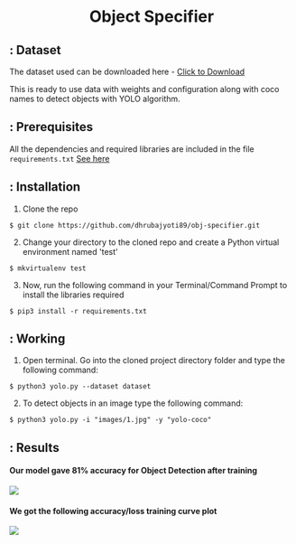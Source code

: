 <h1 align="center">Object Specifier</h1>

## : Dataset
The dataset used can be downloaded here - [Click to Download](https://www.kaggle.com/valentynsichkar/yolo-coco-data)

This is ready to use data with weights and configuration along with coco names to detect objects with YOLO algorithm.

## : Prerequisites

All the dependencies and required libraries are included in the file <code>requirements.txt</code> [See here]()

## : Installation
1. Clone the repo
```
$ git clone https://github.com/dhrubajyoti89/obj-specifier.git
```

2. Change your directory to the cloned repo and create a Python virtual environment named 'test'
```
$ mkvirtualenv test
```

3. Now, run the following command in your Terminal/Command Prompt to install the libraries required
```
$ pip3 install -r requirements.txt
```

## : Working

1. Open terminal. Go into the cloned project directory folder and type the following command:
```
$ python3 yolo.py --dataset dataset
```

2. To detect objects in an image type the following command: 
```
$ python3 yolo.py -i "images/1.jpg" -y "yolo-coco"
```

## : Results

#### Our model gave 81% accuracy for Object Detection after training 

![](https://github.com/dhrubajyoti89/obj-specifier/)

#### We got the following accuracy/loss training curve plot
![](https://github.com/dhrubajyoti89/obj-specifier/)
